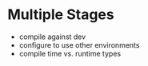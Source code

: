 # Multiple Stages

- compile against dev
- configure to use other environments
- compile time vs. runtime types
